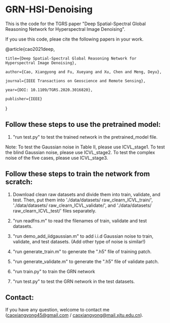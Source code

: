 # GRN-HSI-Denoising

This is the code for the TGRS paper "Deep Spatial-Spectral Global Reasoning Network for Hyperspectral Image Denoising".

If you use this code, pleae cite the following papers in your work.

@article{cao2021deep,

	title={Deep Spatial-Spectral Global Reasoning Network for Hyperspectral Image Denoising},
	
	author={Cao, Xiangyong and Fu, Xueyang and Xu, Chen and Meng, Deyu},
	
	journal={IEEE Transactions on Geoscience and Remote Sensing},
	
	year={DOI: 10.1109/TGRS.2020.3016820},
	
	publisher={IEEE}
	
}

## Follow these steps to use the pretrained model:

1. "run test.py" to test the trained network in the pretrained_model file.

Note: To test the Gaussian noise in Table II, please use ICVL_stage1. To test the blind Gaussian noise, please use ICVL_stage2. To test the complex noise of the five cases, please use ICVL_stage3.


## Follow these steps to train the network from scratch:

1. Download clean raw datasets and divide them into train, validate, and test. Then, put them into './data/datasets/ raw_clearn_ICVL_train/',
'./data/datasets/ raw_clearn_ICVL_validate/', and './data/datasets/ raw_clearn_ICVL_test/' files separately. 

2. "run readfns.m" to read the filenames of train, validate and test datasets.

3. "run demo_add_iidgaussian.m" to add i.i.d Gaussian noise to train, validate, and test datasets.  (Add other type of noise is similar!)

4. "run generate_train.m" to generate the ".h5" file of training patch.

5. "run generate_validate.m" to generate the ".h5" file of validate patch.

6. "run train.py" to train the GRN network

7. "run test.py" to test the GRN network in the test datasets.

## Contact:
 If you have any question, welcome to contact me (caoxiangyong45@gmail.com  /  caoxiangyong@mail.xjtu.edu.cn).
